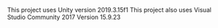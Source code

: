 This project uses Unity version 2019.3.15f1
This project also uses Visual Studio Community 2017 Version 15.9.23
